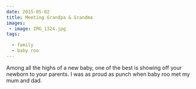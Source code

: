 ```yaml
---
date: 2015-05-02
title: Meeting Grandpa & Grandma
images: 
 - image: IMG_1324.jpg
tags:

  - family
  - baby roo
---
```

Among all the highs of a new baby, one of the best is showing off your newborn to your parents. I was as proud as punch when baby roo met my mum and dad.